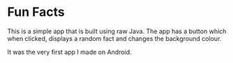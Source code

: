 # Fun Facts
This is a simple app that is built using raw Java. 
The app has a button which when clicked, displays a random fact and changes the background colour. 

It was the very first app I made on Android.
